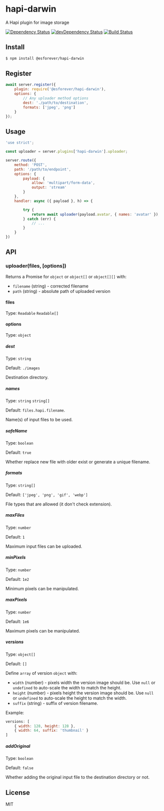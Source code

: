 # hapi-darwin

A Hapi plugin for image storage

[![Dependency Status](https://david-dm.org/ecmascriptforever/hapi-darwin.svg)](https://david-dm.org/ecmascriptforever/hapi-darwin)
[![devDependency Status](https://david-dm.org/ecmascriptforever/hapi-darwin.svg?theme=shields.io)](https://david-dm.org/ecmascriptforever/hapi-darwin?type=dev)
[![Build Status](https://travis-ci.org/ecmascriptforever/hapi-darwin.svg?branch=master)](https://travis-ci.org/ecmascriptforever/hapi-darwin)

## Install

```bash
$ npm install @esforever/hapi-darwin
```

## Register

```js
await server.register({
    plugin: require('@esforever/hapi-darwin'),
    options: {
        // Any uploader method options
        dest: './path/to/destination',
        formats: ['jpeg', 'png']
    }
});
```

## Usage

```js
'use strict';

const uploader = server.plugins['hapi-darwin'].uploader;

server.route({
    method: 'POST',
    path: '/path/to/endpoint',
    options: {
        payload: {
            allow: 'multipart/form-data',
            output: 'stream'
        }
    },
    handler: async ({ payload }, h) => {

        try {
            return await uploader(payload.avatar, { names: 'avatar' });
        } catch (err) {
            // ...
        }
    }
})
```

## API

### uploader(files, [options])

Returns a Promise for `object` or `object[]` or `object[][]` with:

- `filename` (string) - corrected filename
- `path` (string) - absolute path of uploaded version

#### files

Type: `Readable` `Readable[]`

#### options

Type: `object`

##### dest

Type: `string`

Default: `./images`

Destination directory.

##### names

Type: `string` `string[]`

Default: `files.hapi.filename`.

Name(s) of input files to be used.

##### safeName

Type: `boolean`

Default: `true`

Whether replace new file with older exist or generate a unique filename.

##### formats

Type: `string[]`

Default: `['jpeg', 'png', 'gif', 'webp']`

File types that are allowed (it don't check extension).

##### maxFiles

Type: `number`

Default: `1`

Maximum input files can be uploaded.

##### minPixels

Type: `number`

Default: `1e2`

Minimum pixels can be manipulated.

##### maxPixels

Type: `number`

Default: `1e6`

Maximum pixels can be manipulated.

##### versions

Type: `object[]`

Default: `[]`

Define `array` of version `object` with:

- `width` (number) - pixels width the version image should be. Use `null` or `undefined` to auto-scale the width to match the height.
- `height` (number) - pixels height the version image should be. Use `null` or `undefined` to auto-scale the height to match the width.
- `suffix` (string) - suffix of version filename.

Example:

```js
versions: [
    { width: 128, height: 128 },
    { width: 64, suffix: 'thumbnail' }
]
```

##### addOriginal

Type: `boolean`

Default: `false`

Whether adding the original input file to the destination directory or not.

## License

MIT
